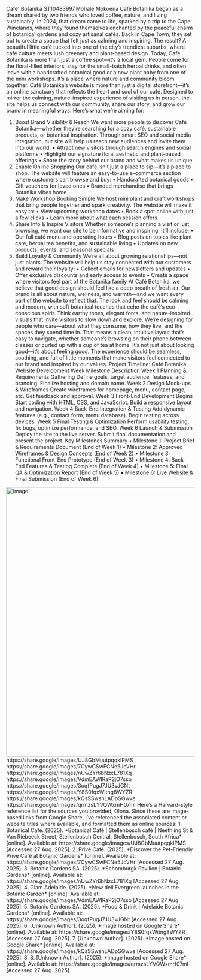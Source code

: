 Cafe' Botanika
ST10483997,Mohale Mokoena
Café Botanika began as a dream shared by two friends who loved coffee, nature, and living sustainably. In 2024, that dream came to life, sparked by a trip to the Cape Winelands, where they found themselves enchanted by the peaceful charm of botanical gardens and cozy artisanal cafés. 
Back in Cape Town, they set out to create a space that felt just as calming and inspiring. The result? A beautiful little café tucked into one of the city’s trendiest suburbs, where café culture meets lush greenery and plant-based design. 
Today, Café Botanika is more than just a coffee spot—it’s a local gem. People come for the floral-filled interiors, stay for the small-batch herbal drinks, and often leave with a handcrafted botanical good or a new plant baby from one of the mini workshops. It’s a place where nature and community bloom together. 
Café Botanika’s website is more than just a digital storefront—it’s an online sanctuary that reflects the heart and soul of our café. Designed to mirror the calming, nature-inspired experience of visiting us in person, the site helps us connect with our community, share our story, and grow our brand in meaningful ways. 
Here’s what we’re aiming for: 
1. Boost Brand Visibility & Reach 
We want more people to discover Café Botanika—whether they’re searching for a cozy café, sustainable products, or botanical inspiration. Through smart SEO and social media integration, our site will help us reach new audiences and invite them into our world. 
• 	Attract new visitors through search engines and social platforms 
• 	Highlight our signature floral aesthetic and plant-based offerings 
• 	Share the story behind our brand and what makes us unique 
 2. Enable Online Shopping 
Our café isn’t just a place to sip—it’s a place to shop. The website will feature an easy-to-use e-commerce section where customers can browse and buy: 
• 	Handcrafted botanical goods 
• 	Gift vouchers for loved ones 
• 	Branded merchandise that brings Botanika vibes home 
 3. Make Workshop Booking Simple 
We host mini plant and craft workshops that bring people together and spark creativity. The website will make it easy to: 
• 	View upcoming workshop dates 
• 	Book a spot online with just a few clicks 
• 	Learn more about what each session offers 
 4. Share Info & Inspire Visitors 
Whether someone’s planning a visit or just browsing, we want our site to be informative and inspiring. It’ll include: 
• 	Our full café menu and operating hours 
• 	Blog posts on topics like plant care, herbal tea benefits, and sustainable living 
• 	Updates on new products, events, and seasonal specials 
 5. Build Loyalty & Community 
We’re all about growing relationships—not just plants. The website will help us stay connected with our customers and reward their loyalty: 
• 	Collect emails for newsletters and updates 
• 	Offer exclusive discounts and early access to events 
• 	Create a space where visitors feel part of the Botanika family 
At Café Botanika, we believe that good design should feel like a deep breath of fresh air. Our brand is all about nature, wellness, and warmth—and we want every part of the website to reflect that. 
The look and feel should be calming and modern, with soft botanical touches that echo the café’s eco-conscious spirit. Think earthy tones, elegant fonts, and nature-inspired visuals that invite visitors to slow down and explore. 
We’re designing for people who care—about what they consume, how they live, and the spaces they spend time in. That means a clean, intuitive layout that’s easy to navigate, whether someone’s browsing on their phone between classes or curled up with a cup of tea at home. 
It’s not just about looking good—it’s about feeling good. The experience should be seamless, soothing, and full of little moments that make visitors feel connected to our brand and inspired by our values. 
Project Timeline: Café Botanika Website Development 
Week 	Milestone 	Description 
Week 1 	 Planning & Requirements Gathering 	Define goals, target audience, features, and branding. Finalize hosting and domain name. 
Week 2 	 Design Mock-ups & Wireframes 	Create wireframes for homepage, menu, contact page, etc. Get feedback and approval. 
Week 3 	 Front-End Development Begins 	Start coding with HTML, CSS, and JavaScript. Build a responsive layout and navigation. 
Week 4 	 Back-End Integration & Testing 	Add dynamic features (e.g., contact form, menu database). Begin testing across devices. 
Week 5 	 Final Testing & Optimization 	Perform usability testing, fix bugs, optimize performance, and SEO. 
Week 6 	 Launch & Submission 	Deploy the site to the live server. Submit final documentation and present the project. 
  Key Milestones Summary 
•	Milestone 1: Project Brief & Requirements Document (End of Week 1) 
•	Milestone 2: Approved Wireframes & Design Concepts (End of Week 2) 
•	Milestone 3: Functional Front-End Prototype (End of Week 3) 
•	Milestone 4: Back-End Features & Testing Complete (End of Week 4) 
•	Milestone 5: Final QA & Optimization Report (End of Week 5) 
•	Milestone 6: Live Website & Final Submission (End of Week 6)
<img width="1280" height="720" alt="image" src="https://github.com/user-attachments/assets/61aa38de-fc5f-4b68-aecd-8396eb915d89" />
https://share.google/images/UJ8GbMuutpqqkIPMS
https://share.google/images/7CywCSwFCNe5JcVHr
https://share.google/images/nUwZYr6bNzcL781Xq
https://share.google/images/VdmEAWIRaP2jO7sso
https://share.google/images/3oqfPugJ7JU3vJGNt
https://share.google/images/Y8S0fqxWitng8WYZR
https://share.google/images/kQsSSwshLADpSGwve
https://share.google/images/qrmzsLYVQWxmH07mI
Here’s a Harvard-style reference list for the sources you provided, Olona. Since these are image-based links from Google Share, I’ve referenced the associated content or website titles where available, and formatted them as online sources:
1. Botanical Café. (2025). *Botanical Café | Stellenbosch café | Neethling St & Van Riebeeck Street, Stellenbosch Central, Stellenbosch, South Africa* [online]. Available at: https://share.google/images/UJ8GbMuutpqqkIPMS [Accessed 27 Aug. 2025].
2. Privé Café. (2025). *Discover the Pet-Friendly Privé Café at Botanic Gardens* [online]. Available at: https://share.google/images/7CywCSwFCNe5JcVHr [Accessed 27 Aug. 2025].
3. Botanic Gardens SA. (2025). *Schomburgk Pavilion | Botanic Gardens* [online]. Available at: https://share.google/images/nUwZYr6bNzcL781Xq [Accessed 27 Aug. 2025].
4. Glam Adelaide. (2025). *New deli Evergreen launches in the Botanic Garden* [online]. Available at: https://share.google/images/VdmEAWIRaP2jO7sso [Accessed 27 Aug. 2025].
5. Botanic Gardens SA. (2025). *Food & Drink | Adelaide Botanic Gardens* [online]. Available at: https://share.google/images/3oqfPugJ7JU3vJGNt [Accessed 27 Aug. 2025].
6. [Unknown Author]. (2025). *Image hosted on Google Share* [online]. Available at: https://share.google/images/Y8S0fqxWitng8WYZR [Accessed 27 Aug. 2025].
7. [Unknown Author]. (2025). *Image hosted on Google Share* [online]. Available at: https://share.google/images/kQsSSwshLADpSGwve [Accessed 27 Aug. 2025].
8. 8. [Unknown Author]. (2025). *Image hosted on Google Share* [online]. Available at: https://share.google/images/qrmzsLYVQWxmH07mI [Accessed 27 Aug. 2025].


